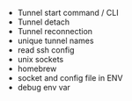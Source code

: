 * Tunnel start command / CLI
* Tunnel detach
* Tunnel reconnection
* unique tunnel names
* read ssh config
* unix sockets
* homebrew
* socket and config file in ENV
* debug env var
